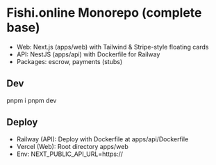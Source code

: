 # Fishi.online Monorepo (complete base)
- Web: Next.js (apps/web) with Tailwind & Stripe-style floating cards
- API: NestJS (apps/api) with Dockerfile for Railway
- Packages: escrow, payments (stubs)

## Dev
pnpm i
pnpm dev

## Deploy
- Railway (API): Deploy with Dockerfile at apps/api/Dockerfile
- Vercel (Web): Root directory apps/web
- Env: NEXT_PUBLIC_API_URL=https://<railway-domain>
